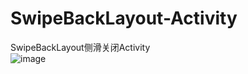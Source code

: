# SwipeBackLayout-Activity
SwipeBackLayout侧滑关闭Activity<br/>
![image](http://img.blog.csdn.net/20150427232218409?watermark/2/text/aHR0cDovL2Jsb2cuY3Nkbi5uZXQveGllY2hlbmdmYQ==/font/5a6L5L2T/fontsize/400/fill/I0JBQkFCMA==/dissolve/70/gravity/Center)
